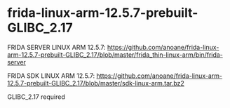 # frida-linux-arm-12.5.7-prebuilt-GLIBC_2.17
FRIDA SERVER LINUX ARM 12.5.7: https://github.com/anoane/frida-linux-arm-12.5.7-prebuilt-GLIBC_2.17/blob/master/frida_thin-linux-arm/bin/frida-server

FRIDA SDK LINUX ARM 12.5.7: https://github.com/anoane/frida-linux-arm-12.5.7-prebuilt-GLIBC_2.17/blob/master/sdk-linux-arm.tar.bz2

GLIBC_2.17 required
